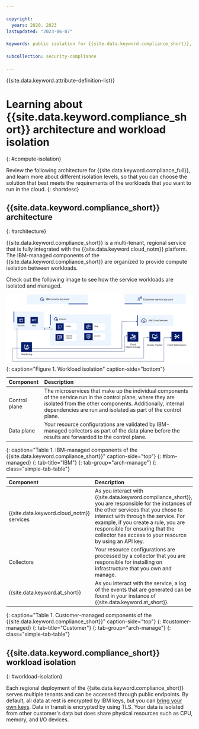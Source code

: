 ```yaml
---

copyright:
  years: 2020, 2023
lastupdated: "2023-06-07"

keywords: public isolation for {{site.data.keyword.compliance_short}}, compute isolation for {{site.data.keyword.compliance_short}}, {{site.data.keyword.compliance_short}} architecture, workload isolation in {{site.data.keyword.compliance_short}} 

subcollection: security-compliance

---
```


{{site.data.keyword.attribute-definition-list}}


# Learning about {{site.data.keyword.compliance_short}} architecture and workload isolation
{: #compute-isolation}

Review the following architecture for {{site.data.keyword.compliance_full}}, and learn more about different isolation levels, so that you can choose the solution that best meets the requirements of the workloads that you want to run in the cloud.
{: shortdesc}


## {{site.data.keyword.compliance_short}} architecture
{: #architecture}

{{site.data.keyword.compliance_short}} is a multi-tenant, regional service that is fully integrated with the {{site.data.keyword.cloud_notm}} platform. The IBM-managed components of the {{site.data.keyword.compliance_short}} are organized to provide compute isolation between workloads. 

Check out the following image to see how the service workloads are isolated and managed.

![This image shows the workload isolation for the {{site.data.keyword.compliance_short}} service.](../images/architecture.svg){: caption="Figure 1. Workload isolation" caption-side="bottom"}

| Component | Description |
|:----------|:------------|
| Control plane | The microservices that make up the individual components of the service run in the control plane, where they are isolated from the other components. Additionally, internal dependencies are run and isolated as part of the control plane. |
| Data plane | Your resource configurations are validated by IBM-managed collectors as part of the data plane before the results are forwarded to the control plane. |
{: caption="Table 1. IBM-managed components of the {{site.data.keyword.compliance_short}}" caption-side="top"}
{: #ibm-managed}
{: tab-title="IBM"}
{: tab-group="arch-manage"}
{: class="simple-tab-table"}

| Component | Description |
|:----------|:------------|
| {{site.data.keyword.cloud_notm}} services | As you interact with {{site.data.keyword.compliance_short}}, you are responsible for the instances of the other services that you chose to interact with through the service. For example, if you create a rule, you are responsible for ensuring that the collector has access to your resource by using an API key. |
| Collectors | Your resource configurations are processed by a collector that you are responsible for installing on infrastructure that you own and manage. |
| {{site.data.keyword.at_short}} | As you interact with the service, a log of the events that are generated can be found in your instance of {{site.data.keyword.at_short}}. |
{: caption="Table 1. Customer-managed components of the {{site.data.keyword.compliance_short}}" caption-side="top"}
{: #customer-managed}
{: tab-title="Customer"}
{: tab-group="arch-manage"}
{: class="simple-tab-table"}



## {{site.data.keyword.compliance_short}} workload isolation
{: #workload-isolation}

Each regional deployment of the {{site.data.keyword.compliance_short}} serves multiple tenants and can be accessed through public endpoints. By default, all data at rest is encrypted by IBM keys, but you can [bring your own keys](/docs/security-compliance?topic=security-compliance-mng-data). Data in transit is encrypted by using TLS. Your data is isolated from other customer's data but does share physical resources such as CPU, memory, and I/O devices. 

